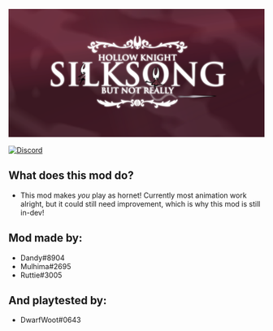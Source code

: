 ![SSLogo](Images/repository-open-graph-template.png)   

[![Discord](https://img.shields.io/discord/879125729936298015.svg?logo=discord&logoColor=white&logoWidth=20&labelColor=7289DA&label=Discord&color=17cf48)](https://discord.gg/rqsRHRt25h)   

## What does this mod do?
- This mod makes *you* play as hornet! Currently most animation work alright, but it could still need improvement, which is why this mod is still in-dev!  
## Mod made by:   
- Dandy#8904
- Mulhima#2695
- Ruttie#3005   
## And playtested by:   
- DwarfWoot#0643
